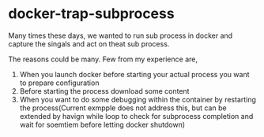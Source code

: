 # docker-trap-subprocess

Many times these days, we wanted to run sub process in docker and capture the singals and act on theat sub process.

The reasons could be many. Few from my experience are,

1. When you launch docker before starting your actual process you want to prepare configuration
2. Before starting the process download some content
3. When you want to do some debugging within the container by restarting the process(Current exmpple does not address this, but can be extended by havign while loop to check for subprocess completion and wait for soemtiem before letting docker shutdown)

